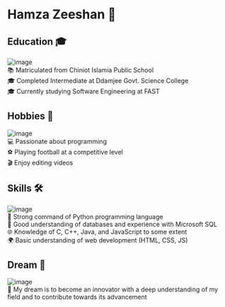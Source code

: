 # Hamza Zeeshan 🌟

## Education 🎓
![image](https://github.com/user-attachments/assets/411af2f9-248f-400a-90b3-e19ea575ee15)\
📚 Matriculated from Chiniot Islamia Public School\
🎓 Completed Intermediate at Ddamjee Govt. Science College\
🎓 Currently studying Software Engineering at FAST

## Hobbies 🎨
![image](https://github.com/user-attachments/assets/3c87ee84-8a7d-49f7-8467-fc42e2d0b912)\
💻 Passionate about programming\
⚽ Playing football at a competitive level\
🎬 Enjoy editing videos

## Skills 🛠️
![image](https://github.com/user-attachments/assets/1109f19a-eaec-4e8d-bee9-ceb1be4be1d0)\
🐍 Strong command of Python programming language\
💾 Good understanding of databases and experience with Microsoft SQL\
🌐 Knowledge of C, C++, Java, and JavaScript to some extent\
🌍 Basic understanding of web development (HTML, CSS, JS)

## Dream 🌠
![image](https://github.com/user-attachments/assets/b25a0299-c9cd-424f-9109-9f999d30decd)\
🚀 My dream is to become an innovator with a deep understanding of my field and to contribute towards its advancement
